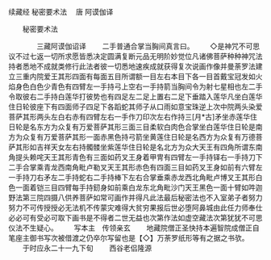 续藏经   秘密要术法
　唐 阿谟伽译
　　 

　　秘密要术法

　　　　三藏阿谟伽诏译
　　二手普通合掌当胸间真言曰。
　　◇是神咒不可思议不过七返一切所求愿皆悉决定圆满复断元品无明阶妙觉位凡诸佛菩萨种种神咒法持者悉地不成就类修行此法者彼一切悉地速疾成就获得复次说画作像并曼荼罗法建立三重内院爱王其形四面有每面五目所谓额一目左右本目下各一目首戴宝冠发如火焰身色白色少青色有四臂左一手持弓上空右一手持箭当胸间令为射七星相也左二手令取彼右二手持白莲华打彼势也有四足左二足上置右二足下垂踏入莲华凡坐白莲华住日轮彼座下有四面师子四足下各蹈蛇其师子从口雨如意宝珠逆上次中院两头染爱菩萨其形两头左白右赤有四臂左右一手作刀印次左右作持三[月*古]矛坐赤莲华住日轮是名东方为众复有万爱菩萨其形三面三目柔软白肉色合掌坐白莲华住日轮是南方为众复有万爱菩萨其形一面赤黑色持弓箭坐黄莲住日轮是名西方为众复有万德菩萨其形如吉祥天女左右持髑髅坐紫莲华住日轮是名北方为众大天王有四角所谓东南角提头赖咤天王其形青色有三面如药叉王身着甲冑有四臂左一手持铎右一手持刀下二手合掌乘青龙西南角毗卢勒叉天王其形赤色有四面三目如药叉王身如前有六臂左一手持刀右矛左二手持蛇右二手持棒下左右合掌垂乘赤龙西北角毗卢博叉王其形白色一面着铠三目四臂每手持釰身如前乘白龙东北角毗沙门天王黑色一面十臂如吽迦野法第三院四摄八供养菩萨如常可画作并得凡此法最后秘密法也不入室弟子者努力努力不可传授授必无法机不传蒙灾难得大贫穷果报后世必堕阿鼻城由此任力师奉仕必必可有受必可取下画书是不得者二世无益也次第作法如虚空藏法次第犹犹不可思仪法不生疑心。
　　写本主　传领亲玄
　　地藏院僧正圣快持本遍智院成僧正自笔座主御书写次被借渡之仍卒尔写留也是【◇】万荼罗纸形等有之据之书欤。
　　于时应永二十一九下旬
　　西谷老侣隆源
